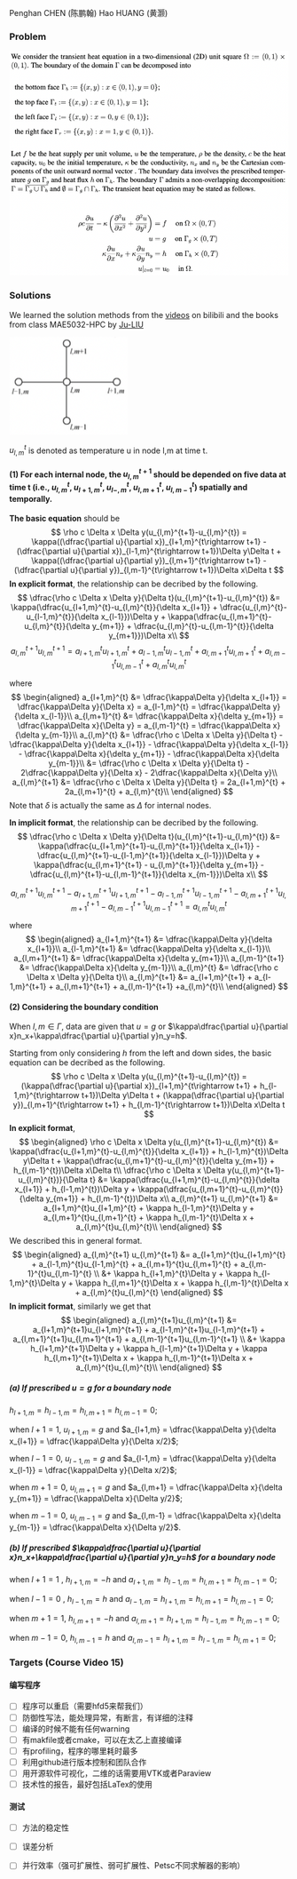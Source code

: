Penghan CHEN (陈鹏翰) Hao HUANG (黄灏)

### Problem

<img src="./fig1 2022-05-28 14.53.52.png" style="zoom: 77%;" />

### Solutions

We learned the solution methods from the [videos](https://www.bilibili.com/video/BV13A411B7n9?spm_id_from=333.337.search-card.all.click) on bilibili and the books from class MAE5032-HPC by [Ju-LIU](https://ju-liu.github.io/)

<img src="./fig2 2022-05-28 16.23.01.png" style="zoom:80%;" />

$u_{l,m}^t$ is denoted as temperature u in node l,m at time t.

#### (1) For each internal node, the $u_{l,m}^{t+1}$ should be depended on five data at time t (i.e., $u_{l,m}^{t}$, $u_{l+1,m}^{t}$, $u_{l-,m}^{t}$, $u_{l,m+1}^{t}$, $u_{l,m-1}^{t}$) spatially and temporally.

**The basic equation** should be
$$
\rho c \Delta x \Delta y(u_{l,m}^{t+1}-u_{l,m}^{t}) = \kappa((\dfrac{\partial u}{\partial x})_{l+1,m}^{t\rightarrow t+1} - (\dfrac{\partial u}{\partial x})_{l-1,m}^{t\rightarrow t+1})\Delta y\Delta t + \kappa((\dfrac{\partial u}{\partial y})_{l,m+1}^{t\rightarrow t+1} - (\dfrac{\partial u}{\partial y})_{l,m-1}^{t\rightarrow t+1})\Delta x\Delta t
$$
**In explicit format**, the relationship can be decribed by the following.
$$
\dfrac{\rho c \Delta x \Delta y}{\Delta t}(u_{l,m}^{t+1}-u_{l,m}^{t}) &= \kappa(\dfrac{u_{l+1,m}^{t}-u_{l,m}^{t}}{\delta x_{l+1}} +  \dfrac{u_{l,m}^{t}-u_{l-1,m}^{t}}{\delta x_{l-1}})\Delta y + \kappa(\dfrac{u_{l,m+1}^{t}-u_{l,m}^{t}}{\delta y_{m+1}} + \dfrac{u_{l,m}^{t}-u_{l,m-1}^{t}}{\delta y_{m+1}})\Delta x\\
$$
$$
a_{l,m}^{t+1} u_{l,m}^{t+1} = a_{l+1,m}^{t}u_{l+1,m}^{t} + a_{l-1,m}^{t}u_{l-1,m}^{t} + a_{l,m+1}^{t}u_{l,m+1}^{t} + a_{l,m-1}^{t}u_{l,m-1}^{t} + a_{l,m}^{t}u_{l,m}^{t}
$$

where
$$
\begin{aligned}
a_{l+1,m}^{t} &= \dfrac{\kappa\Delta y}{\delta x_{l+1}} = \dfrac{\kappa\Delta y}{\Delta x} = a_{l-1,m}^{t} = \dfrac{\kappa\Delta y}{\delta x_{l-1}}\\
a_{l,m+1}^{t} &= \dfrac{\kappa\Delta x}{\delta y_{m+1}} = \dfrac{\kappa\Delta x}{\Delta y} = a_{l,m-1}^{t} = \dfrac{\kappa\Delta x}{\delta y_{m-1}}\\
a_{l,m}^{t} &= \dfrac{\rho c \Delta x \Delta y}{\Delta t}  - \dfrac{\kappa\Delta y}{\delta x_{l+1}} - \dfrac{\kappa\Delta y}{\delta x_{l-1}} - \dfrac{\kappa\Delta x}{\delta y_{m+1}} - \dfrac{\kappa\Delta x}{\delta y_{m-1}}\\
&= \dfrac{\rho c \Delta x \Delta y}{\Delta t}  - 2\dfrac{\kappa\Delta y}{\Delta x} - 2\dfrac{\kappa\Delta x}{\Delta y}\\
a_{l,m}^{t+1} &= \dfrac{\rho c \Delta x \Delta y}{\Delta t} = 2a_{l+1,m}^{t} + 2a_{l,m+1}^{t} + a_{l,m}^{t}\\
\end{aligned}
$$
Note that $\delta$ is actually the same as $\Delta$ for internal nodes.

**In implicit format**, the relationship can be decribed by the following.
$$
\dfrac{\rho c \Delta x \Delta y}{\Delta t}(u_{l,m}^{t+1}-u_{l,m}^{t}) &= \kappa(\dfrac{u_{l+1,m}^{t+1}-u_{l,m}^{t+1}}{\delta x_{l+1}} - \dfrac{u_{l,m}^{t+1}-u_{l-1,m}^{t+1}}{\delta x_{l-1}})\Delta y + \kappa(\dfrac{u_{l,m+1}^{t+1} - u_{l,m}^{t+1}}{\delta y_{m+1}} - \dfrac{u_{l,m}^{t+1}-u_{l,m-1}^{t+1}}{\delta x_{m-1}})\Delta x\\
$$

$$
a_{l,m}^{t+1} u_{l,m}^{t+1} - a_{l+1,m}^{t+1}u_{l+1,m}^{t+1} - a_{l-1,m}^{t+1}u_{l-1,m}^{t+1} - a_{l,m+1}^{t+1}u_{l,m+1}^{t+1} - a_{l,m-1}^{t+1}u_{l,m-1}^{t+1} = a_{l,m}^{t}u_{l,m}^{t}
$$

where
$$
\begin{aligned}
a_{l+1,m}^{t+1} &= \dfrac{\kappa\Delta y}{\delta x_{l+1}}\\
a_{l-1,m}^{t+1} &= \dfrac{\kappa\Delta y}{\delta x_{l-1}}\\
a_{l,m+1}^{t+1} &= \dfrac{\kappa\Delta x}{\delta y_{m+1}}\\
a_{l,m-1}^{t+1} &= \dfrac{\kappa\Delta x}{\delta y_{m-1}}\\
a_{l,m}^{t} &= \dfrac{\rho c \Delta x \Delta y}{\Delta t}\\
a_{l,m}^{t+1} &= a_{l+1,m}^{t+1} + a_{l-1,m}^{t+1} + a_{l,m+1}^{t+1} + a_{l,m-1}^{t+1} +a_{l,m}^{t}\\
\end{aligned}
$$

#### (2) Considering the boundary condition

When $l,m\in \Gamma$, data are given that $u=g$ or $\kappa\dfrac{\partial u}{\partial x}n_x+\kappa\dfrac{\partial u}{\partial y}n_y=h$.

Starting from only considering $h$ from the left and down sides, the basic equation can be decribed as the following.
$$
\rho c \Delta x \Delta y(u_{l,m}^{t+1}-u_{l,m}^{t}) = (\kappa(\dfrac{\partial u}{\partial x})_{l+1,m}^{t\rightarrow t+1} + h_{l-1,m}^{t\rightarrow t+1})\Delta y\Delta t + (\kappa(\dfrac{\partial u}{\partial y})_{l,m+1}^{t\rightarrow t+1} + h_{l,m-1}^{t\rightarrow t+1})\Delta x\Delta t
$$
**In explicit format**, 
$$
\begin{aligned}
\rho c \Delta x \Delta y(u_{l,m}^{t+1}-u_{l,m}^{t}) &= \kappa(\dfrac{u_{l+1,m}^{t}-u_{l,m}^{t}}{\delta x_{l+1}} +  h_{l-1,m}^{t})\Delta y\Delta t + \kappa(\dfrac{u_{l,m+1}^{t}-u_{l,m}^{t}}{\delta y_{m+1}} + h_{l,m-1}^{t})\Delta x\Delta t\\
\dfrac{\rho c \Delta x \Delta y(u_{l,m}^{t+1}-u_{l,m}^{t})}{\Delta t} &= \kappa(\dfrac{u_{l+1,m}^{t}-u_{l,m}^{t}}{\delta x_{l+1}} +  h_{l-1,m}^{t})\Delta y + \kappa(\dfrac{u_{l,m+1}^{t}-u_{l,m}^{t}}{\delta y_{m+1}} + h_{l,m-1}^{t})\Delta x\\
a_{l,m}^{t+1} u_{l,m}^{t+1} &= a_{l+1,m}^{t}u_{l+1,m}^{t} + \kappa h_{l-1,m}^{t}\Delta y + a_{l,m+1}^{t}u_{l,m+1}^{t} + \kappa h_{l,m-1}^{t}\Delta x + a_{l,m}^{t}u_{l,m}^{t}\\
\end{aligned}
$$
We described this in general format.
$$
\begin{aligned}
a_{l,m}^{t+1} u_{l,m}^{t+1} &= a_{l+1,m}^{t}u_{l+1,m}^{t} + a_{l-1,m}^{t}u_{l-1,m}^{t} + a_{l,m+1}^{t}u_{l,m+1}^{t} + a_{l,m-1}^{t}u_{l,m-1}^{t} \\
&+ \kappa h_{l+1,m}^{t}\Delta y + \kappa h_{l-1,m}^{t}\Delta y + \kappa h_{l,m+1}^{t}\Delta x + \kappa h_{l,m-1}^{t}\Delta x + a_{l,m}^{t}u_{l,m}^{t}
\end{aligned}
$$
**In implicit format**, similarly we get that
$$
\begin{aligned}
a_{l,m}^{t+1}u_{l,m}^{t+1} &= a_{l+1,m}^{t+1}u_{l+1,m}^{t+1} + a_{l-1,m}^{t+1}u_{l-1,m}^{t+1} + a_{l,m+1}^{t+1}u_{l,m+1}^{t+1} + a_{l,m-1}^{t+1}u_{l,m-1}^{t+1} \\
&+ \kappa h_{l+1,m}^{t+1}\Delta y + \kappa h_{l-1,m}^{t+1}\Delta y + \kappa h_{l,m+1}^{t+1}\Delta x + \kappa h_{l,m-1}^{t+1}\Delta x + a_{l,m}^{t}u_{l,m}^{t}\\
\end{aligned}
$$

##### (a) If prescribed $u=g$ for a boundary node

$h_{l+1,m}=h_{l-1,m}=h_{l,m+1}=h_{l,m-1}=0$;

when $l+1=1$, $u_{l+1,m}=g$  and $a_{l+1,m} = \dfrac{\kappa\Delta y}{\delta x_{l+1}} = \dfrac{\kappa\Delta y}{\Delta x/2}$;

when $l-1=0$, $u_{l-1,m}=g$ and $a_{l-1,m} = \dfrac{\kappa\Delta y}{\delta x_{l-1}} = \dfrac{\kappa\Delta y}{\Delta x/2}$;

when $m+1=0$, $u_{l,m+1}=g$ and  $a_{l,m+1} = \dfrac{\kappa\Delta x}{\delta y_{m+1}} = \dfrac{\kappa\Delta x}{\Delta y/2}$;

when $m-1=0$, $u_{l,m-1}=g$ and  $a_{l,m-1} = \dfrac{\kappa\Delta x}{\delta y_{m-1}} = \dfrac{\kappa\Delta x}{\Delta y/2}$.

##### (b) If prescribed $\kappa\dfrac{\partial u}{\partial x}n_x+\kappa\dfrac{\partial u}{\partial y}n_y=h$ for a boundary node

when $l+1=1$ , $h_{l+1,m}=-h$ and $a_{l+1,m}=h_{l-1,m}=h_{l,m+1}=h_{l,m-1}=0$; 

when $l-1=0$ , $h_{l-1,m}=h$ and $a_{l-1,m}=h_{l+1,m}=h_{l,m+1}=h_{l,m-1}=0$; 

when $m+1=1$,  $h_{l,m+1}=-h$ and $a_{l,m+1}=h_{l+1,m}=h_{l-1,m}=h_{l,m-1}=0$; 

when $m-1=0$,  $h_{l,m-1}=h$ and $a_{l,m-1}=h_{l+1,m}=h_{l-1,m}=h_{l,m+1}=0$; 



### Targets (Course Video 15)

#### 编写程序

- [ ] 程序可以重启（需要hfd5来帮我们）
- [ ] 防御性写法，能处理异常，有断言，有详细的注释
- [ ] 编译的时候不能有任何warning
- [ ] 有makfile或者cmake，可以在太乙上直接编译
- [ ] 有profiling，程序的哪里耗时最多
- [ ] 利用github进行版本控制和团队合作
- [ ] 用开源软件可视化，二维的话需要用VTK或者Paraview
- [ ] 技术性的报告，最好包括LaTex的使用

#### 测试

- [ ] 方法的稳定性
- [ ] 误差分析
- [ ] 并行效率（强可扩展性、弱可扩展性、Petsc不同求解器的影响）



